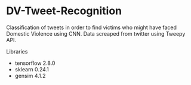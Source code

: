 # DV-Tweet-Recognition
Classification of tweets in order to find victims who might have faced Domestic Violence using CNN. Data screaped from twitter using Tweepy API.

Libraries
* tensorflow 2.8.0
* sklearn 0.24.1
* gensim 4.1.2

